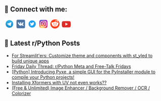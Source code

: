 ## 🔎 Connect with me:
[<img src="https://github.com/bullbesh/bullbesh/blob/main/images/Telegram.png" width="32" height="32" />](https://t.me/bullbesh)
[<img src="https://github.com/bullbesh/bullbesh/blob/main/images/VK.png" width="32" height="32" />](https://vk.com/bullbesh)
[<img src="https://github.com/bullbesh/bullbesh/blob/main/images/Twitter.png" width="32" height="32" />](https://twitter.com/bullbesh1)
[<img src="https://github.com/bullbesh/bullbesh/blob/main/images/Instagram.png" width="32" height="32" />](https://www.instagram.com/bullbesh)
[<img src="https://github.com/bullbesh/bullbesh/blob/main/images/Reddit.png" width="32" height="32" />](https://www.reddit.com/user/bullbesh)
[<img src="https://github.com/bullbesh/bullbesh/blob/main/images/YouTube.png" width="32" height="32" />](https://www.youtube.com/channel/UCtfjRs6uzgq5mfm8S06WTcg)

## 📕 Latest r/Python Posts
<!-- BLOG-POST-LIST:START -->
- [For Streamlit&#39;ers: Customize theme and components with st_yled to build unique apps](https://www.reddit.com/r/Python/comments/1okojvr/for_streamliters_customize_theme_and_components/)
- [Friday Daily Thread: r/Python Meta and Free-Talk Fridays](https://www.reddit.com/r/Python/comments/1okfus7/friday_daily_thread_rpython_meta_and_freetalk/)
- [[Python] Introducing Pyxe, a simple GUI for the PyInstaller module to compile your Python projects!](https://www.reddit.com/r/Python/comments/1okcm3a/python_introducing_pyxe_a_simple_gui_for_the/)
- [Installing Xformers with UV not even works??](https://www.reddit.com/r/Python/comments/1ok754r/installing_xformers_with_uv_not_even_works/)
- [&lpar;Free &amp; Unlimited&rpar; Image Enhancer / Background Remover / OCR / Colorizer](https://www.reddit.com/r/Python/comments/1ok5ng0/free_unlimited_image_enhancer_background_remover/)
<!-- BLOG-POST-LIST:END -->
